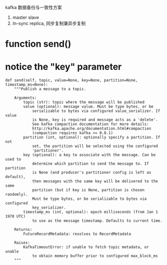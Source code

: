 kafka 数据备份与一致性方案
1. master slave
2. In-sync replica, 同步复制兼异步复制


# function send()
# notice the "key" parameter
    def send(self, topic, value=None, key=None, partition=None, timestamp_ms=None):
        """Publish a message to a topic.

        Arguments:
            topic (str): topic where the message will be published
            value (optional): message value. Must be type bytes, or be
                serializable to bytes via configured value_serializer. If value
                is None, key is required and message acts as a 'delete'.
                See kafka compaction documentation for more details:
                http://kafka.apache.org/documentation.html#compaction
                (compaction requires kafka >= 0.8.1)
            partition (int, optional): optionally specify a partition. If not
                set, the partition will be selected using the configured
                'partitioner'.
            key (optional): a key to associate with the message. Can be used to
                determine which partition to send the message to. If partition
                is None (and producer's partitioner config is left as default),
                then messages with the same key will be delivered to the same
                partition (but if key is None, partition is chosen randomly).
                Must be type bytes, or be serializable to bytes via configured
                key_serializer.
            timestamp_ms (int, optional): epoch milliseconds (from Jan 1 1970 UTC)
                to use as the message timestamp. Defaults to current time.

        Returns:
            FutureRecordMetadata: resolves to RecordMetadata

        Raises:
            KafkaTimeoutError: if unable to fetch topic metadata, or unable
                to obtain memory buffer prior to configured max_block_ms
        """

